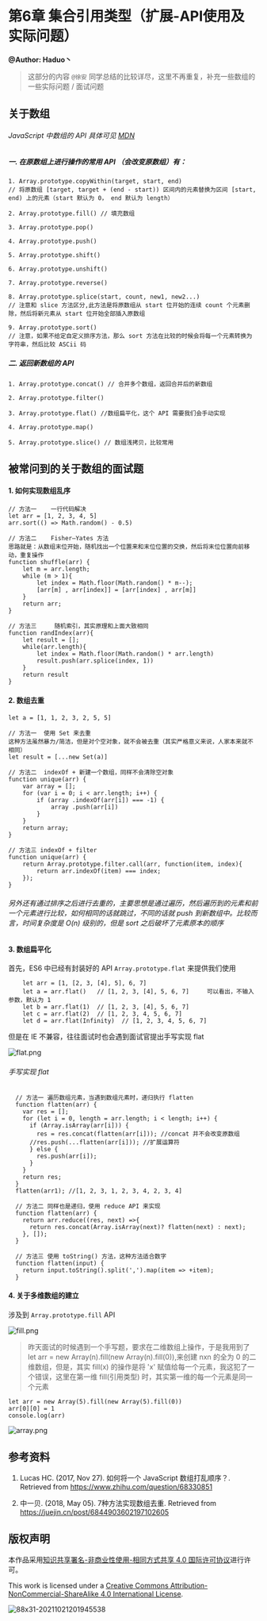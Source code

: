 # 第6章 集合引用类型（扩展-API使用及实际问题）

**@Author: Haduo丶**
> 这部分的内容 `@徐安` 同学总结的比较详尽，这里不再重复，补充一些数组的一些实际问题 / 面试问题

## 关于数组

###### JavaScript 中数组的 API 具体可见 [MDN](https://developer.mozilla.org/zh-CN/docs/Web/JavaScript/Reference/Global_Objects/Array/flatMap)


##### 一. 在原数组上进行操作的常用 API （会改变原数组）有：
```
1. Array.prototype.copyWithin(target, start, end) 
// 将原数组 [target, target + (end - start)) 区间内的元素替换为区间 [start, end) 上的元素（start 默认为 0， end 默认为 length） 

2. Array.prototype.fill() // 填充数组

3. Array.prototype.pop()

4. Array.prototype.push()

5. Array.prototype.shift()

6. Array.prototype.unshift()

7. Array.prototype.reverse()

8. Array.prototype.splice(start, count, new1, new2...) 
// 注意和 slice 方法区分,此方法是将原数组从 start 位开始的连续 count 个元素删除，然后将新元素从 start 位开始全部插入原数组

9. Array.prototype.sort() 
// 注意，如果不给定自定义排序方法，那么 sort 方法在比较的时候会将每一个元素转换为字符串，然后比较 ASCii 码

```

##### 二. 返回新数组的 API
```
1. Array.prototype.concat() // 合并多个数组，返回合并后的新数组

2. Array.prototype.filter()

3. Array.prototype.flat() //数组扁平化，这个 API 需要我们会手动实现

4. Array.prototype.map()

5. Array.prototype.slice() // 数组浅拷贝，比较常用
```

## 被常问到的关于数组的面试题

#### 1. 如何实现数组乱序

```
// 方法一    一行代码解决
let arr = [1, 2, 3, 4, 5]
arr.sort(() => Math.random() - 0.5) 

// 方法二    Fisher–Yates 方法
思路就是：从数组末位开始，随机找出一个位置来和末位位置的交换，然后将末位位置向前移动，重复操作
function shuffle(arr) {
    let m = arr.length;
    while (m > 1){
        let index = Math.floor(Math.random() * m--);
        [arr[m] , arr[index]] = [arr[index] , arr[m]]
    }
    return arr;
}

// 方法三     随机索引，其实原理和上面大致相同
function randIndex(arr){
    let result = [];
    while(arr.length){
        let index = Math.floor(Math.random() * arr.length)
        result.push(arr.splice(index, 1))
    }
    return result
}
```

#### 2. 数组去重

```
let a = [1, 1, 2, 3, 2, 5, 5]

// 方法一  使用 Set 来去重
这种方法虽然暴力/简洁，但是对个空对象，就不会被去重（其实严格意义来说，人家本来就不相同）
let result = [...new Set(a)]

// 方法二  indexOf + 新建一个数组，同样不会清除空对象
function unique(arr) {
    var array = [];
    for (var i = 0; i < arr.length; i++) {
        if (array .indexOf(arr[i]) === -1) {
            array .push(arr[i])
        }
    }
    return array;
}

// 方法三 indexOf + filter
function unique(arr) {
    return Array.prototype.filter.call(arr, function(item, index){
        return arr.indexOf(item) === index;
    });
}
```
###### 另外还有通过排序之后进行去重的，主要思想是通过遍历，然后遍历到的元素和前一个元素进行比较，如何相同的话就跳过，不同的话就 push 到新数组中。比较而言，时间复杂度是 O(n) 级别的，但是 sort 之后破坏了元素原本的顺序
#### 3. 数组扁平化
首先，ES6 中已经有封装好的 API `Array.prototype.flat` 来提供我们使用
```
	let arr = [1, [2, 3, [4], 5], 6, 7]
	let a = arr.flat()   // [1, 2, 3, [4], 5, 6, 7]     可以看出，不输入参数，默认为 1
	let b = arr.flat(1)  // [1, 2, 3, [4], 5, 6, 7]
	let c = arr.flat(2)  // [1, 2, 3, 4, 5, 6, 7]
	let d = arr.flat(Infinity)  // [1, 2, 3, 4, 5, 6, 7]
```
但是在 IE 不兼容，往往面试时也会遇到面试官提出手写实现 flat

![flat.png](https://i.loli.net/2021/11/04/snClSrFiUeXovwq.png)

###### 手写实现 flat
```
  // 方法一 遍历数组元素，当遇到数组元素时，递归执行 flatten
  function flatten(arr) {
    var res = [];
    for (let i = 0, length = arr.length; i < length; i++) {
      if (Array.isArray(arr[i])) {
        res = res.concat(flatten(arr[i])); //concat 并不会改变原数组
      //res.push(...flatten(arr[i])); //扩展运算符  
      } else {
        res.push(arr[i]);
      }
    }
    return res;
  }
  flatten(arr1); //[1, 2, 3, 1, 2, 3, 4, 2, 3, 4]

  // 方法二 同样也是递归，使用 reduce API 来实现
  function flatten(arr) {
    return arr.reduce((res, next) =>{
      return res.concat(Array.isArray(next)? flatten(next) : next);
    }, []);
  }

  // 方法三 使用 toString() 方法，这种方法适合数字
  function flatten(input) {
    return input.toString().split(',').map(item => +item);
  }

```

#### 4. 关于多维数组的建立

涉及到 `Array.prototype.fill` API 

![fill.png](https://i.loli.net/2021/11/04/f3JuOoX6E2RnNvA.png)
> 昨天面试的时候遇到一个手写题，要求在二维数组上操作，于是我用到了 let arr = new Array(n).fill(new Array(n).fill(0)),来创建 nxn 的全为 0 的二维数组，但是，其实 fill(x) 的操作是将 'x' 赋值给每一个元素，我这犯了一个错误，这里在第一维 fill(引用类型) 时，其实第一维的每一个元素是同一个元素

```
let arr = new Array(5).fill(new Array(5).fill(0))
arr[0][0] = 1
console.log(arr)
```
![array.png](https://i.loli.net/2021/11/04/jRhz4HZsP5Q6tJa.png)

## 参考资料

1. Lucas HC. (2017, Nov 27). 如何将一个 JavaScript 数组打乱顺序？. Retrieved from https://www.zhihu.com/question/68330851

2. 中一贝. (2018, May 05). 7种方法实现数组去重. Retrieved from https://juejin.cn/post/6844903602197102605


## 版权声明

本作品采用[知识共享署名-非商业性使用-相同方式共享 4.0 国际许可协议](http://creativecommons.org/licenses/by-nc-sa/4.0/)进行许可。

This work is licensed under a [Creative Commons Attribution-NonCommercial-ShareAlike 4.0 International License](http://creativecommons.org/licenses/by-nc-sa/4.0/).

![88x31-20211021201945538](https://cdn.jsdelivr.net/gh/xuan97916/image-hosting@master/20211021/88x31-20211021201945538.a4j2o8v1ioo.png)

